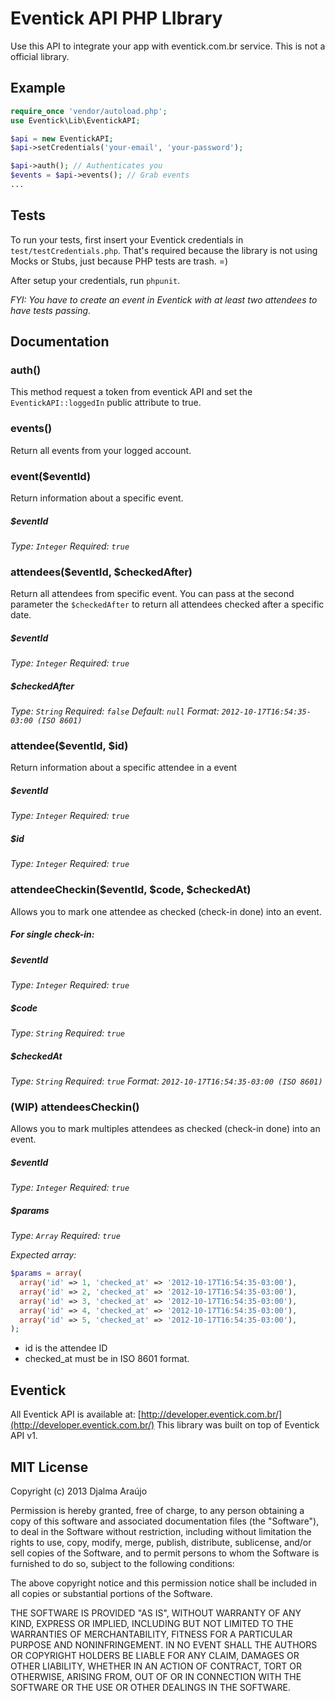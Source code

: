 # Eventick API PHP LIbrary
Use this API to integrate your app with eventick.com.br service. This is not a official library.

## Example
```php
require_once 'vendor/autoload.php';
use Eventick\Lib\EventickAPI;

$api = new EventickAPI;
$api->setCredentials('your-email', 'your-password');

$api->auth(); // Authenticates you
$events = $api->events(); // Grab events
...
```

## Tests
To run your tests, first insert your Eventick credentials in ```test/testCredentials.php```. That's required because the library is not using Mocks or Stubs, just because PHP tests are trash. =)

After setup your credentials, run ```phpunit```.

*FYI: You have to create an event in Eventick with at least two attendees to have tests passing.*

## Documentation

### auth()
This method request a token from eventick API and set the ```EventickAPI::loggedIn``` public attribute to true.

### events()
Return all events from your logged account.

### event($eventId)
Return information about a specific event.

##### $eventId

*Type: `Integer` Required: `true`*


### attendees($eventId, $checkedAfter)
Return all attendees from specific event.
You can pass at the second parameter the ```$checkedAfter``` to return all attendees checked after a specific date.

##### $eventId

*Type: `Integer` Required: `true`*

##### $checkedAfter

*Type: `String` Required: `false` Default: `null` Format: `2012-10-17T16:54:35-03:00 (ISO 8601)`*

### attendee($eventId, $id)
Return information about a specific attendee in a event

##### $eventId

*Type: `Integer` Required: `true`*

##### $id

*Type: `Integer` Required: `true`*

### attendeeCheckin($eventId, $code, $checkedAt)
Allows you to mark one attendee as checked (check-in done) into an event.

##### For single check-in:
##### $eventId

*Type: `Integer` Required: `true`*

##### $code
*Type: `String` Required: `true`*

##### $checkedAt
*Type: `String` Required: `true` Format: `2012-10-17T16:54:35-03:00 (ISO 8601)`*


### (WIP) attendeesCheckin()
Allows you to mark multiples attendees as checked (check-in done) into an event.

##### $eventId

*Type: `Integer` Required: `true`*

##### $params
*Type: `Array` Required: `true`*

*Expected array:*

```php
$params = array(
  array('id' => 1, 'checked_at' => '2012-10-17T16:54:35-03:00'),
  array('id' => 2, 'checked_at' => '2012-10-17T16:54:35-03:00'),
  array('id' => 3, 'checked_at' => '2012-10-17T16:54:35-03:00'),
  array('id' => 4, 'checked_at' => '2012-10-17T16:54:35-03:00'),
  array('id' => 5, 'checked_at' => '2012-10-17T16:54:35-03:00'),
);
```
* id is the attendee ID
* checked_at must be in ISO 8601 format.

## Eventick
All Eventick API is available at: [http://developer.eventick.com.br/](http://developer.eventick.com.br/)
This library was built on top of Eventick API v1.

## MIT License
Copyright (c) 2013 Djalma Araújo

Permission is hereby granted, free of charge, to any person obtaining a copy
of this software and associated documentation files (the "Software"), to deal
in the Software without restriction, including without limitation the rights
to use, copy, modify, merge, publish, distribute, sublicense, and/or sell
copies of the Software, and to permit persons to whom the Software is
furnished to do so, subject to the following conditions:

The above copyright notice and this permission notice shall be included in all
copies or substantial portions of the Software.

THE SOFTWARE IS PROVIDED "AS IS", WITHOUT WARRANTY OF ANY KIND, EXPRESS OR
IMPLIED, INCLUDING BUT NOT LIMITED TO THE WARRANTIES OF MERCHANTABILITY,
FITNESS FOR A PARTICULAR PURPOSE AND NONINFRINGEMENT. IN NO EVENT SHALL THE
AUTHORS OR COPYRIGHT HOLDERS BE LIABLE FOR ANY CLAIM, DAMAGES OR OTHER
LIABILITY, WHETHER IN AN ACTION OF CONTRACT, TORT OR OTHERWISE, ARISING FROM,
OUT OF OR IN CONNECTION WITH THE SOFTWARE OR THE USE OR OTHER DEALINGS IN THE
SOFTWARE.
